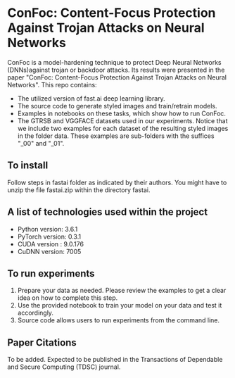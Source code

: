 # ConFoc: Content-Focus Protection Against Trojan Attacks on Neural Networks
ConFoc is a model-hardening technique to protect Deep Neural Networks (DNNs)against trojan or backdoor attacks. Its results were presented in the paper  "ConFoc: Content-Focus Protection Against Trojan Attacks on Neural Networks". This repo contains:
* The utilized version of fast.ai deep learning library.
* The source code to generate styled images and train/retrain models. 
* Examples in notebooks on these tasks, which show how to run ConFoc. 
* The GTRSB and VGGFACE datasets used in our experiments. Notice that we include two examples for each dataset of the resulting styled images in the folder data. These examples are sub-folders with the suffices "_00" and "_01".

  
## To install
Follow steps in fastai folder as indicated by their authors. You might have to unzip the file fastai.zip within the directory fastai.

## A list of technologies used within the project
* Python version: 3.6.1
* PyTorch version: 0.3.1
* CUDA version   : 9.0.176
* CuDNN version: 7005

## To run experiments
1. Prepare your data as needed. Please review the examples to get a clear idea on how to complete this step.
2. Use the provided notebook to train your model on your data and test it accordingly.
3. Source code allows users to run experiments from the command line.

## Paper Citations
To be added. Expected to be published in the Transactions of Dependable and Secure Computing (TDSC) journal.